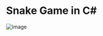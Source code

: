 # Snake Game in C#

![image](https://github.com/Minchh/wpfSnakeClone/assets/93875876/986f5ac2-14f1-41ba-8987-b059ccf81dcf)
